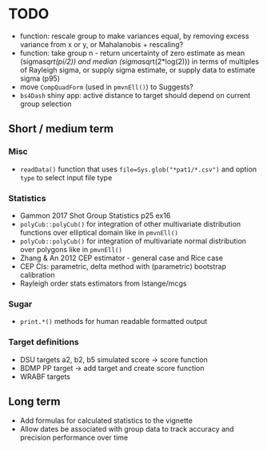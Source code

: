 # TODO

 * function: rescale group to make variances equal, by removing excess variance from x or y, or Mahalanobis + rescaling?
 * function: take group n - return uncertainty of zero estimate as mean (sigma*sqrt(pi/2)) and median (sigma*sqrt(2*log(2))) in terms of multiples of Rayleigh sigma, or supply sigma estimate, or supply data to estimate sigma (p95)
 * move `CompQuadForm` (used in `pmvnEll()`) to Suggests?
 * `bs4Dash` shiny app: active distance to target should depend on current group selection

## Short / medium term
### Misc

 * `readData()` function that uses `file=Sys.glob("*pat1/*.csv")` and option `type` to select input file type

### Statistics

 * Gammon 2017 Shot Group Statistics p25 ex16
 * `polyCub::polyCub()` for integration of other multivariate distribution functions over elliptical domain like in `pmvnEll()`
 * `polyCub::polyCub()` for integration of multivariate normal distribution over polygons like in `pmvnEll()`
 * Zhang & An 2012 CEP estimator - general case and Rice case
 * CEP CIs: parametric, delta method with (parametric) bootstrap calibration
 * Rayleigh order stats estimators from lstange/mcgs

### Sugar

 * `print.*()` methods for human readable formatted output

### Target definitions

 * DSU targets a2, b2, b5 simulated score -> score function
 * BDMP PP target -> add target and create score function
 * WRABF targets

## Long term

 * Add formulas for calculated statistics to the vignette
 * Allow dates be associated with group data to track accuracy and precision performance over time
